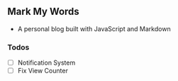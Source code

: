 ## Mark My Words

- A personal blog built with JavaScript and Markdown

### Todos

- [ ] Notification System
- [ ] Fix View Counter
